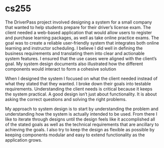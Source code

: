 # cs255
The DriverPass project involved designing a system for a small company that wanted to help students prepare for their driver’s license exam. The client needed a web-based application that would allow users to register and purchase learning packages, as well as take online practice exams. The goal was to create a reliable user-friendly system that integrates both online learning and instructor scheduling.
I believe I did well in defining the business requirements and translating them into clear and actionable system features. I ensured that the use cases were aligned with the client’s goal. My system design documents also illustrated how the different components would interact to form a cohesive solution

When I designed the system I focused on what the client needed instead of what they stated that they wanted. I broke down their goals into testable requirements. Understanding the client needs is critical because it keeps the system practical. A good design isn’t just about functionality. It is about asking the correct questions and solving the right problems.

My approach to system design is to start by understanding the problem and understanding how the system is actually intended to be used. From there I like to iterate through designs until the design feels like it accomplished all of the stated goals as well as the technical requirements that are ancillary to achieving the goals. I also try to keep the design as flexible as possible by keeping components modular and easy to extend functionality as the application grows.

